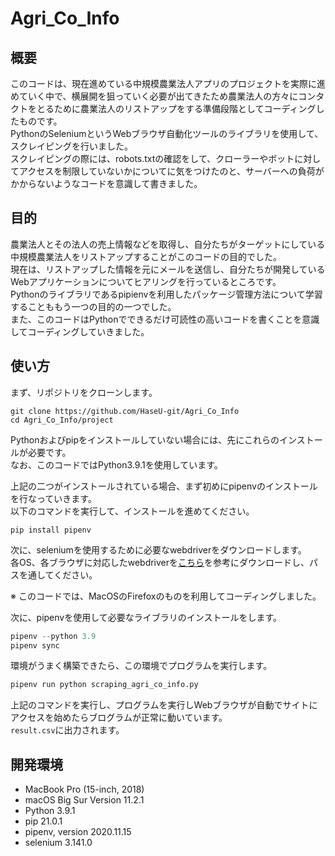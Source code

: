 # Agri_Co_Info
## 概要
このコードは、現在進めている中規模農業法人アプリのプロジェクトを実際に進めていく中で、横展開を狙っていく必要が出てきたため農業法人の方々にコンタクトをとるために農業法人のリストアップをする準備段階としてコーディングしたものです。  
PythonのSeleniumというWebブラウザ自動化ツールのライブラリを使用して、スクレイピングを行いました。  
スクレイピングの際には、robots.txtの確認をして、クローラーやボットに対してアクセスを制限していないかについてに気をつけたのと、サーバーへの負荷がかからないようなコードを意識して書きました。  


## 目的
農業法人とその法人の売上情報などを取得し、自分たちがターゲットにしている中規模農業法人をリストアップすることがこのコードの目的でした。  
現在は、リストアップした情報を元にメールを送信し、自分たちが開発しているWebアプリケーションについてヒアリングを行っているところです。  
Pythonのライブラリであるpipienvを利用したパッケージ管理方法について学習することももう一つの目的の一つでした。   
また、このコードはPythonでできるだけ可読性の高いコードを書くことを意識してコーディングしていきました。  

## 使い方
まず、リポジトリをクローンします。  

```shell
git clone https://github.com/HaseU-git/Agri_Co_Info
cd Agri_Co_Info/project
```

Pythonおよびpipをインストールしていない場合には、先にこれらのインストールが必要です。  
なお、このコードではPython3.9.1を使用しています。  

上記の二つがインストールされている場合、まず初めにpipenvのインストールを行なっていきます。  
以下のコマンドを実行して、インストールを進めてください。  

```shell
pip install pipenv
```

次に、seleniumを使用するために必要なwebdriverをダウンロードします。  
各OS、各ブラウザに対応したwebdriverを[こちら](https://www.selenium.dev/documentation/ja/webdriver/driver_requirements/)を参考にダウンロードし、パスを通してください。  

※ このコードでは、MacOSのFirefoxのものを利用してコーディングしました。  

次に、pipenvを使用して必要なライブラリのインストールをします。  

```python
pipenv --python 3.9
pipenv sync
```

環境がうまく構築できたら、この環境でプログラムを実行します。  

```python
pipenv run python scraping_agri_co_info.py
```

上記のコマンドを実行し、プログラムを実行しWebブラウザが自動でサイトにアクセスを始めたらブログラムが正常に動いています。  
`result.csv`に出力されます。  

## 開発環境
- MacBook Pro (15-inch, 2018)
- macOS Big Sur Version 11.2.1
- Python 3.9.1
- pip 21.0.1
- pipenv, version 2020.11.15
- selenium 3.141.0
